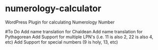 # numerology-calculator
WordPress Plugin for calculating Numerology Number


#To Do 
Add name translation for Chaldean
Add name translation for Pythagorean 
Add Support for multiple LPN's (i.e. 11 is also 2, 22 is also 4, etc)
Add Support for special numbers (9 is holy, 13, etc)